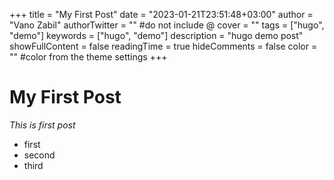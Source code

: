 +++
title = "My First Post"
date = "2023-01-21T23:51:48+03:00"
author = "Vano Zabil"
authorTwitter = "" #do not include @
cover = ""
tags = ["hugo", "demo"]
keywords = ["hugo", "demo"]
description = "hugo demo post"
showFullContent = false
readingTime = true
hideComments = false
color = "" #color from the theme settings
+++

# My First Post
_This is first post_
- first
- second
- third
